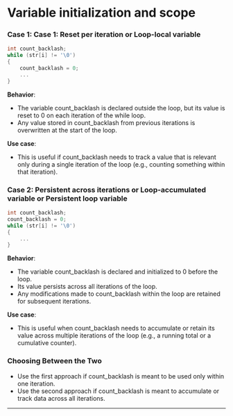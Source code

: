 # Variable initialization and scope


### Case 1: Case 1: Reset per iteration or Loop-local variable
```c
int count_backlash;
while (str[i] != '\0')
{
    count_backlash = 0;
    ...
}
```
**Behavior**:
- The variable count_backlash is declared outside the loop, but its value is reset to 0 on each iteration of the while loop.
- Any value stored in count_backlash from previous iterations is overwritten at the start of the loop.

**Use case**:
- This is useful if count_backlash needs to track a value that is relevant only during a single iteration of the loop (e.g., counting something within that iteration).

### Case 2: Persistent across iterations or Loop-accumulated variable or Persistent loop variable

```c
int count_backlash;
count_backlash = 0;
while (str[i] != '\0')
{
    ...
}
```
**Behavior**:
- The variable count_backlash is declared and initialized to 0 before the loop.
- Its value persists across all iterations of the loop.
- Any modifications made to count_backlash within the loop are retained for subsequent iterations.

**Use case**:
- This is useful when count_backlash needs to accumulate or retain its value across multiple iterations of the loop (e.g., a running total or a cumulative counter).


### Choosing Between the Two

- Use the first approach if count_backlash is meant to be used only within one iteration.
- Use the second approach if count_backlash is meant to accumulate or track data across all iterations.

---
